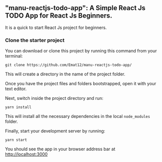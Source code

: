 ## "manu-reactjs-todo-app": A Simple React Js TODO App for React Js Beginners. 
It is a quick to start React Js project for beginners. 

### Clone the starter project

You can download or clone this project by running this command from your terminal:

```
git clone https://github.com/Emat12/manu-reactjs-todo-app/
```

This will create a directory in the name of the project folder.

Once you have the project files and folders bootstrapped, open it with your text editor.

Next, switch inside the project directory and run:

```
yarn install
```

This will install all the necessary dependencies in the local `node_modules` folder.

Finally, start your development server by running:

```
yarn start
```

You should see the app in your browser address bar at [http://localhost:3000](http://localhost:3000)
